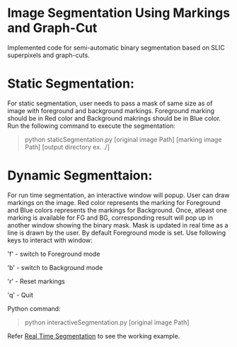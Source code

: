 # Image Segmentation Using Markings and Graph-Cut

Implemented code for semi-automatic binary segmentation based on SLIC superpixels and graph-cuts. 

# Static Segmentation:

For static segmentation, user needs to pass a mask of same size as of image with foreground and background markings. Foreground marking should be in Red color and Background makrings should be in Blue color. Run the following command to execute the segmentation:

> python staticSegmentation.py [original image Path] [marking image Path] [output directory ex. ./]

# Dynamic Segmenttaion:

For run time segmentation, an interactive window will popup. User can draw markings on the image. Red color represents the marking for Foreground and Blue colors represents the markings for Background. Once, atleast one marking is available for FG and BG, corresponding result will pop up in another window showing the binary mask. Mask is updated in real time as a line is drawn by the user.
By default Foreground mode is set. Use following keys to interact with window:

'f' - switch to Foreground mode

'b' - switch to Background mode

'r' - Reset markings

'q' - Quit

Python command:

> python interactiveSegmentation.py  [original image Path]

Refer [Real Time Segmentation](https://github.com/techiepanda/Image-segmentation-using-SLIC-superpixels-and-graph-cuts/blob/master/Real%20Time%20Segmentation.mov) to see the working example.

